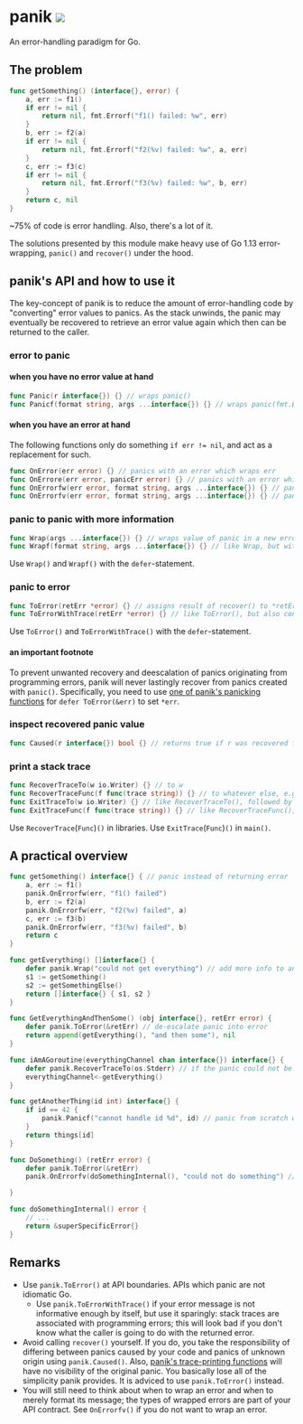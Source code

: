 # panik ![](https://github.com/setlog/panik/workflows/Tests/badge.svg)

An error-handling paradigm for Go.

## The problem

```go
func getSomething() (interface{}, error) {
    a, err := f1()
    if err != nil {
        return nil, fmt.Errorf("f1() failed: %w", err)
    }
    b, err := f2(a)
    if err != nil {
        return nil, fmt.Errorf("f2(%v) failed: %w", a, err)
    }
    c, err := f3(c)
    if err != nil {
        return nil, fmt.Errorf("f3(%v) failed: %w", b, err)
    }
    return c, nil
}
```

~75% of code is error handling. Also, there's a lot of it.

The solutions presented by this module make heavy use of Go 1.13 error-wrapping, `panic()` and `recover()` under the hood.

## panik's API and how to use it

The key-concept of panik is to reduce the amount of error-handling code by "converting" error values to panics. As the stack unwinds, the panic may eventually be recovered to retrieve an error value again which then can be returned to the caller.

### error to panic

#### when you have no error value at hand

```go
func Panic(r interface{}) {} // wraps panic()
func Panicf(format string, args ...interface{}) {} // wraps panic(fmt.Errorf(format, args...))
```

#### when you have an error at hand

The following functions only do something `if err != nil`, and act as a replacement for such.

```go
func OnError(err error) {} // panics with an error which wraps err
func OnErrore(err error, panicErr error) {} // panics with an error which wraps panicErr and returns fmt.Sprintf("%v: %v", panicErr, err) for Error()
func OnErrorfw(err error, format string, args ...interface{}) {} // panics with an error which wraps err and returns fmt.Sprintf("%s: %v", fmt.Sprintf(format, args...), err) for Error()
func OnErrorfv(err error, format string, args ...interface{}) {} // panics with an error which does not wrap err and returns fmt.Sprintf("%s: %v", fmt.Sprintf(format, args...), err) for Error()
```

### panic to panic with more information

```go
func Wrap(args ...interface{}) {} // wraps value of panic in a new error with fmt.Sprint(args...) as its message if a panic is occurring.
func Wrapf(format string, args ...interface{}) {} // like Wrap, but with fmt.Sprintf(format, args...)
```

Use `Wrap()` and `Wrapf()` with the `defer`-statement.

### panic to error

```go
func ToError(retErr *error) {} // assigns result of recover() to *retErr
func ToErrorWithTrace(retErr *error) {} // like ToError(), but also contains full stack trace in the error's message
```

Use `ToError()` and `ToErrorWithTrace()` with the `defer`-statement.

#### an important footnote

To prevent unwanted recovery and deescalation of panics originating from programming errors, panik will never lastingly recover from panics created with `panic()`. Specifically, you need to use [one of panik's panicking functions](#error-to-panic) for `defer ToError(&err)` to set `*err`.

### inspect recovered panic value

```go
func Caused(r interface{}) bool {} // returns true if r was recovered from a panic started with panik.
```

### print a stack trace

```go
func RecoverTraceTo(w io.Writer) {} // to w
func RecoverTraceFunc(f func(trace string)) {} // to whatever else, e.g. an error dialog box (convenience function)
func ExitTraceTo(w io.Writer) {} // like RecoverTraceTo(), followed by os.Exit(2)
func ExitTraceFunc(f func(trace string)) {} // like RecoverTraceFunc(), followed by os.Exit(2)
```

Use `RecoverTrace`(`Func`)`()` in libraries. Use `ExitTrace`(`Func`)`()` in `main()`.

## A practical overview

```go
func getSomething() interface{} { // panic instead of returning error
    a, err := f1()
    panik.OnErrorfw(err, "f1() failed")
    b, err := f2(a)
    panik.OnErrorfw(err, "f2(%v) failed", a)
    c, err := f3(b)
    panik.OnErrorfw(err, "f3(%v) failed", b)
    return c
}

func getEverything() []interface{} {
    defer panik.Wrap("could not get everything") // add more info to an ongoing panic
    s1 := getSomething()
    s2 := getSomethingElse()
    return []interface{} { s1, s2 }
}

func GetEverythingAndThenSome() (obj interface{}, retErr error) {
	defer panik.ToError(&retErr) // de-escalate panic into error
	return append(getEverything(), "and then some"), nil
}

func iAmAGoroutine(everythingChannel chan interface{}) interface{} {
    defer panik.RecoverTraceTo(os.Stderr) // if the panic could not be handled, end it all with some logging
    everythingChannel<-getEverything()
}

func getAnotherThing(id int) interface{} {
    if id == 42 {
        panik.Panicf("cannot handle id %d", id) // panic from scratch when you have no non-nil error at hand
    }
    return things[id]
}

func DoSomething() (retErr error) {
    defer panik.ToError(&retErr)
    panik.OnErrorfv(doSomethingInternal(), "could not do something") // eliminate type information about type "superSpecificError".

}

func doSomethingInternal() error {
    // ...
    return &superSpecificError{}
}
```

## Remarks
* Use `panik.ToError()` at API boundaries. APIs which panic are not idiomatic Go.
    * Use `panik.ToErrorWithTrace()` if your error message is not informative enough by itself, but use it sparingly: stack traces are associated with programming errors; this will look bad if you don't know what the caller is going to do with the returned error.
* Avoid calling `recover()` yourself. If you do, you take the responsibility of differing between panics caused by your code and panics of unknown origin using `panik.Caused()`. Also, [panik's trace-printing functions](#print-a-stack-trace) will have no visibility of the original panic. You basically lose all of the simplicity panik provides. It is adviced to use `panik.ToError()` instead.
* You will still need to think about when to wrap an error and when to merely format its message; the types of wrapped errors are part of your API contract. See `OnErrorfv()` if you do not want to wrap an error.
